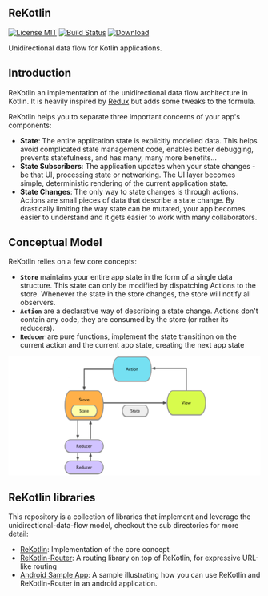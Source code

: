 ## ReKotlin

[![License MIT](https://img.shields.io/badge/license-MIT-blue.svg?style=flat-square)](https://github.com/ReSwift/ReSwift/blob/master/LICENSE.md)
[![Build Status](https://travis-ci.org/ReKotlin/ReKotlin.svg?branch=master)](https://travis-ci.org/ReKotlin/ReKotlin)
[![Download](https://api.bintray.com/packages/rekotlin/rekotlin/rekotlin/images/download.svg) ](https://bintray.com/rekotlin/rekotlin/rekotlin/_latestVersion)

Unidirectional data flow for Kotlin applications.

## Introduction

ReKotlin an implementation of the unidirectional data flow architecture in Kotlin. It is heavily inspired by [Redux](https://github.com/reactjs/redux) but adds some tweaks to the formula.

ReKotlin helps you to separate three important concerns of your app's components:

- **State**: The entire application state is explicitly modelled data. This helps avoid complicated state management code, enables better debugging, prevents statefulness, and has many, many more benefits...
- **State Subscribers**: The application updates when your state changes - be that UI, processing state or networking. The UI layer becomes simple, deterministic rendering of the current application state.
- **State Changes**: The only way to state changes is through actions. Actions are small pieces of data that describe a state change. By drastically limiting the way state can be mutated, your app becomes easier to understand and it gets easier to work with many collaborators.

## Conceptual Model

ReKotlin relies on a few core concepts:

- **`Store`** maintains your entire app state in the form of a single data structure. This state can only be modified by dispatching Actions to the store. Whenever the state in the store changes, the store will notify all observers.
- **`Action`** are a declarative way of describing a state change. Actions don't contain any code, they are consumed by the store (or rather its reducers).
- **`Reducer`** are pure functions, implement the state transitinon on the current action and the current app state, creating the next app state

![](docs/img/reswift_concept.png)

## ReKotlin libraries

This repository is a collection of libraries that implement and leverage the unidirectional-data-flow model, checkout the sub directories for more detail:

- [ReKotlin](rekotlin): Implementation of the core concept
- [ReKotlin-Router](rekotlin-router): A routing library on top of ReKotlin, for expressive URL-like routing
- [Android Sample App](sample): A sample illustrating how you can use ReKotlin and ReKotlin-Router in an android application.
